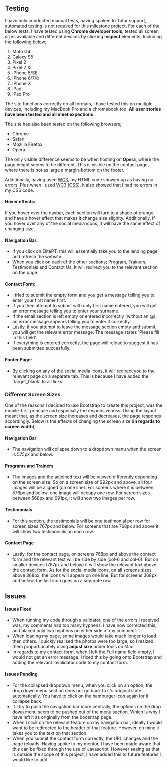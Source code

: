## Testing
I have only conducted manual tests, having spoken to Tutor support, automated testing is not required for this milestone project. For each of the below tests, I have tested using **Chrome developer tools**, tested all
screen sizes available and different devices by clicking **Inspect** elements. Including the following below;

1. Moto G4
1. Galaxy S5
1. Pixel 2
1. Pixel 2 XL
1. iPhone 5/SE
1. iPhone 6/7/8
1. iPhone X
1. iPad
1. iPad Pro

The site functions correctly on all formats, I have tested this on multiple devices, including my MacBook Pro and a chromebook too. **All user stories have been tested and all meet expections**.

The site has also been tested on the following browsers;

- Chrome 
- Safari
- Mozilla Firefox 
- Opera 

The only visible difference seems to be when hosting on **Opera**, where the page height seems to be different. This is visible on the contact page, where there is not as large a margin-bottom on the footer.

Additionally, having used [WC3](https://validator.w3.org/), my HTML code showed up as having no errors. Plus when I used [WC3 (CSS)](https://jigsaw.w3.org/css-validator/), it also showed that I had no errors in my CSS code.

#### Hover effects:
 If you hover over the navbar, each section will turn to a shade of orange, and have a hover effect that makes it change size slighlty. Additionally, if you hover over any of the social media icons, it will have the same effect of changing size.

#### Navigation Bar:

- If you click on ElitePT, this will essentially take you to the landing page and refresh the website. 
- When you click on each of the other sections; Program, Trainers, Testimonials and Contact Us. It will redirect you to the relevant section on the page.

#### Contact Form:

- I tried to submit the empty form and you get a message telling you to enter your first name first.
- If you then attempt to submit with only first name entered, you will get an error message telling you to enter your surname.
- If the email section is left empty or entered incorrectly (without an @), an error message appears telling you to enter it correctly.
- Lastly, if you attempt to leave the message section empty and submit, you will get the relevant error message. The message states 'Please fill in this field'.
- If everything is entered correctly, the page will reload to suggest it has been submitted succesfully.

#### Footer Page:
 - By clicking on any of the social media icons, it will redirect you to the relevant page on a separate tab. This is because I have added the 'target_blank' to all links.

### Different Screen Sizes
One of the reasons I decided to use Bootstrap to create this project, was the mobile-first principle and especially the responsiveness. Using the layout meant that, as the screen size 
increases and decreases, the page responds accordingly. Below is the effects of changing the screen size (**in regards to screen width**);

#### Navigation Bar
- The navigation will collapse down to a dropdown menu when the screen is 575px and below.

#### Programs and Trainers
- The images and the adjoined text will be viewed differently depending on the screen size. So on a screen size of 992px and above, all four images will be aligned (on one line).
For screens where it is between 576px and below, one image will occupy one row. For screen sizes between 568px and 991px, it will show two images per row.

#### Testimonials
- For this section, the testimonials will be one testimonial per row for screen sizes 767px and below. For screens that are 768px and above it will show two testimonials on each row.

#### Contact Page
- Lastly, for the contact page, on screens 768px and above the contact form and the relevant text will be side by side (col-6 and col-6). But on smaller devices (767px and below) it will show the 
relevant text above the contact form. As for the social media icons, on all screens sizes above 368px, the icons will appear on one line. But for screens 368px and below, the last icon goes on a separate row. 

## Issues

#### Issues Fixed
- When running my code through a validator, one of the errors I received was, my comments had too many hyphens. I have now corrected this, and placed only two hyphens on either side of my comment.
- When loading my page, some images would take much longer to load then others. I quickly realised the photos were too large, so I resized them proportionately using **adjust size** under tools on Mac.
- In regards to my contact form, when I left the Full name field empty, I would not get an error message. I fixed this by going onto Bootstrap and adding the relevant invalidator code to my contact form.

#### Issues Pending
- For the collapsed dropdown menu, when you click on an option, the drop down menu section does not go back to it's original state automatically. You have to click on
the hamburger icon again for it collapse back.
- If I try to push the navigation bar more centrally, the options on the drop down menu seem to be pushed out of the menu section. Which is why I have left it as originally from the bootstrap page.
- When I click on the relevant feature on my navigation bar, ideally I would want to be redirected to the header of that feature. However, on mine it takes you to the text on that section.
- When you submit the contact form correctly, the URL changes and the page reloads. Having spoke to my mentor, I have been made aware that this can be fixed through the use of Javascript. However seeing 
as that is outside the scope of this project, I have added this to future features I would like to add.
